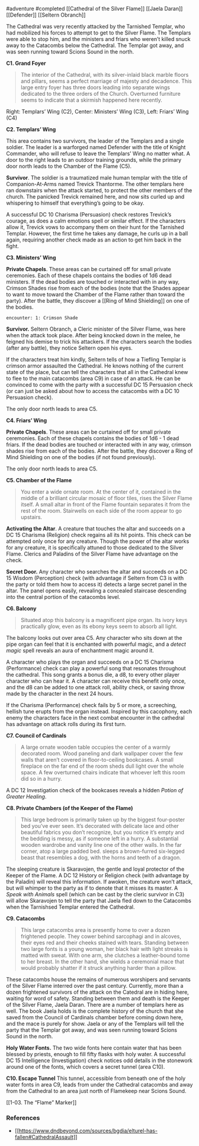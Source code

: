 #adventure #completed [[Cathedral of the Silver Flame]] [[Jaela Daran]] [[Defender]] [[Seltern Obranch]]

The Cathedral was very recently attacked by the Tarnished Templar, who had mobilized his forces to attempt to get to the Silver Flame. The Templars were able to stop him, and the ministers and friars who weren’t killed snuck away to the Catacombs below the Cathedral. The Templar got away, and was seen running toward Scions Sound in the north.

**C1. Grand Foyer**

> The interior of the Cathedral, with its silver-inlaid black marble floors and pillars, seems a perfect marriage of majesty and decadence. This large entry foyer has three doors leading into separate wings dedicated to the three orders of the Church. Overturned furniture seems to indicate that a skirmish happened here recently.

Right: Templars’ Wing (C2), Center: Ministers’ Wing (C3), Left: Friars’ Wing (C4)

**C2. Templars’ Wing**

This area contains two survivors, the leader of the Templars and a single soldier. The leader is a warforged named Defender with the title of Knight Commander, who will refuse to leave the Templars’ Wing no matter what. A door to the right leads to an outdoor training grounds, while the primary door north leads to the Chamber of the Flame (C5).

**Survivor**. The soldier is a traumatized male human templar with the title of Companion-At-Arms named Trevick Thantorme. The other templars here ran downstairs when the attack started, to protect the other members of the church. The panicked Trevick remained here, and now sits curled up and whispering to himself that everything’s going to be okay.

A successful DC 10 Charisma (Persuasion) check restores Trevick’s courage, as does a calm emotions spell or similar effect. If the characters allow it, Trevick vows to accompany them on their hunt for the Tarnished Templar. However, the first time he takes any damage, he curls up in a ball again, requiring another check made as an action to get him back in the fight.

**C3. Ministers’ Wing**

**Private Chapels**. These areas can be curtained off for small private ceremonies. Each of these chapels contains the bodies of 1d6 dead ministers. If the dead bodies are touched or interacted with in any way, Crimson Shades rise from each of the bodies (note that the Shades appear to want to move toward the Chamber of the Flame rather than toward the party). After the battle, they discover a [[Ring of Mind Shielding]] on one of the bodies.

`encounter: 1: Crimson Shade`

**Survivor.** Seltern Obranch, a Cleric minister of the Silver Flame, was here when the attack took place. After being knocked down in the melee, he feigned his demise to trick his attackers. If the characters search the bodies (after any battle), they notice Seltern open his eyes.

If the characters treat him kindly, Seltern tells of how a Tiefling Templar is crimson armor assaulted the Cathedral. He knows nothing of the current state of the place, but can tell the characters that all in the Cathedral knew to flee to the main catacombs (area C9) in case of an attack. He can be convinced to come with the party with a successful DC 15 Persuasion check (or can just be asked about how to access the catacombs with a DC 10 Persuasion check).

The only door north leads to area C5.

**C4. Friars’ Wing**

**Private Chapels**. These areas can be curtained off for small private ceremonies. Each of these chapels contains the bodies of 1d6 - 1 dead friars. If the dead bodies are touched or interacted with in any way, crimson shades rise from each of the bodies. After the battle, they discover a Ring of Mind Shielding on one of the bodies (if not found previously).

The only door north leads to area C5.

**C5. Chamber of the Flame**

> You enter a wide ornate room. At the center of it, contained in the middle of a brilliant circular mosaic of floor tiles, rises the Silver Flame itself. A small altar in front of the Flame fountain separates it from the rest of the room. Stairwells on each side of the room appear to go upstairs.

**Activating the Altar**. A creature that touches the altar and succeeds on a DC 15 Charisma (Religion) check regains all its hit points. This check can be attempted only once for any creature. Though the power of the altar works for any creature, it is specifically attuned to those dedicated to the Silver Flame. Clerics and Paladins of the Silver Flame have advantage on the check.

**Secret Door.** Any character who searches the altar and succeeds on a DC 15 Wisdom (Perception) check (with advantage if Seltern from C3 is with the party or told them how to access it) detects a large secret panel in the altar. The panel opens easily, revealing a concealed staircase descending into the central portion of the catacombs level.

**C6. Balcony**

> Situated atop this balcony is a magnificent pipe organ. Its ivory keys practically glow, even as its ebony keys seem to absorb all light.

The balcony looks out over area C5. Any character who sits down at the pipe organ can feel that it is enchanted with powerful magic, and a *detect magic* spell reveals an aura of enchantment magic around it.

A character who plays the organ and succeeds on a DC 15 Charisma (Performance) check can play a powerful song that resonates throughout the cathedral. This song grants a bonus die, a d8, to every other player character who can hear it. A character can receive this benefit only once, and the d8 can be added to one attack roll, ability check, or saving throw made by the character in the next 24 hours.

If the Charisma (Performance) check fails by 5 or more, a screeching, hellish tune erupts from the organ instead. Inspired by this cacophony, each enemy the characters face in the next combat encounter in the cathedral has advantage on attack rolls during its first turn.

**C7. Council of Cardinals**

> A large ornate wooden table occupies the center of a warmly decorated room. Wood paneling and dark wallpaper cover the few walls that aren’t covered in floor-to-ceiling bookcases. A small fireplace on the far end of the room sheds dull light over the whole space. A few overturned chairs indicate that whoever left this room did so in a hurry.

A DC 12 Investigation check of the bookcases reveals a hidden *Potion of Greater Healing*.

**C8. Private Chambers (of the Keeper of the Flame)**

> This large bedroom is primarily taken up by the biggest four-poster bed you’ve ever seen. It’s decorated with delicate lace and other beautiful fabrics you don’t recognize, but you notice it’s empty and the bedding is messy, as if someone left in a hurry. A substantial wooden wardrobe and vanity line one of the other walls. In the far corner, atop a large padded bed. sleeps a brown-furred six-legged beast that resembles a dog, with the horns and teeth of a dragon.

The sleeping creature is Skaravojen, the gentle and loyal protector of the Keeper of the Flame. A DC 12 History or Religion check (with advantage by the Paladin) will reveal this information. If awoken, the creature won’t attack, but will whimper to the party as if to denote that it misses its master. A *Speak with Animals* spell (which can be cast by the cleric survivor in C3) will allow Skaravojen to tell the party that Jaela fled down to the Catacombs when the Tarnishsed Templar entered the Cathedral.

**C9. Catacombs**

> This large catacombs area is presently home to over a dozen frightened people. They cower behind sarcophagi and in alcoves, their eyes red and their cheeks stained with tears. Standing between two large fonts is a young woman, her black hair with light streaks is matted with sweat. With one arm, she clutches a leather-bound tome to her breast. In the other hand, she wields a ceremonial mace that would probably shatter if it struck anything harder than a pillow.

These catacombs house the remains of numerous worshipers and servants of the Silver Flame interred over the past century. Currently, more than a dozen frightened survivors of the attack on the Catedral are in hiding here, waiting for word of safety. Standing between them and death is the Keeper of the Silver Flame, Jaela Daran. There are a number of templars here as well. The book Jaela holds is the complete history of the church that she saved from the Council of Cardinals chamber before coming down here, and the mace is purely for show. Jaela or any of the Templars will tell the party that the Templar got away, and was seen running toward Scions Sound in the north.

**Holy Water Fonts.** The two wide fonts here contain water that has been blessed by priests, enough to fill fifty flasks with holy water. A successful DC 15 Intelligence (Investigation) check notices odd details in the stonework around one of the fonts, which covers a secret tunnel (area C10).

**C10. Escape Tunnel**
This tunnel, accessible from beneath one of the holy water fonts in area C9, leads from under the Cathedral catacombs and away from the Cathedral to an area just north of Flamekeep near Scions Sound.

[[1-03. The “Flame” Marker]]

### References

* [[https://www.dndbeyond.com/sources/bgdia/elturel-has-fallen#CathedralAssault]]
